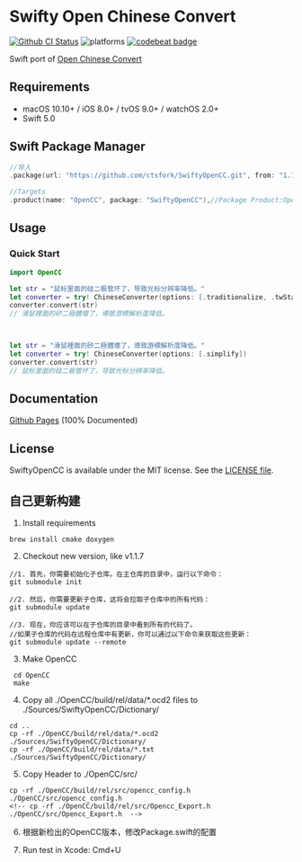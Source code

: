 # Swifty Open Chinese Convert

[![Github CI Status](https://github.com/ddddxxx/SwiftyOpenCC/workflows/CI/badge.svg)](https://github.com/ddddxxx/SwiftyOpenCC/actions)
![platforms](https://img.shields.io/badge/platforms-Linux%20%7C%20macOS%20%7C%20iOS%20%7C%20tvOS%20%7C%20watchOS-lightgrey.svg)
[![codebeat badge](https://codebeat.co/badges/39f17620-4f1c-4a46-b3f9-8f5b248ac28f)](https://codebeat.co/projects/github-com-ddddxxx-swiftyopencc-master)

Swift port of [Open Chinese Convert](https://github.com/BYVoid/OpenCC)

## Requirements

- macOS 10.10+ / iOS 8.0+ / tvOS 9.0+ / watchOS 2.0+
- Swift 5.0

## Swift Package Manager
```swift
//导入
.package(url: "https://github.com/ctsfork/SwiftyOpenCC.git", from: "1.1.7"),

//Targets 
.product(name: "OpenCC", package: "SwiftyOpenCC"),//Package Product:OpenCC
```

## Usage

### Quick Start

```swift
import OpenCC

let str = "鼠标里面的硅二极管坏了，导致光标分辨率降低。"
let converter = try! ChineseConverter(options: [.traditionalize, .twStandard, .twIdiom])
converter.convert(str)
// 滑鼠裡面的矽二極體壞了，導致游標解析度降低。



let str = "滑鼠裡面的矽二極體壞了，導致游標解析度降低。"
let converter = try! ChineseConverter(options: [.simplify])
converter.convert(str)
// 鼠标里面的硅二极管坏了，导致光标分辨率降低。

```

## Documentation

[Github Pages](http://ddddxxx.github.io/SwiftyOpenCC) (100% Documented)

## License

SwiftyOpenCC is available under the MIT license. See the [LICENSE file](LICENSE).



## 自己更新构建
1. Install requirements
```
brew install cmake doxygen
```
2. Checkout new version, like v1.1.7
```
//1. 首先，你需要初始化子仓库。在主仓库的目录中，运行以下命令：
git submodule init

//2. 然后，你需要更新子仓库，这将会拉取子仓库中的所有代码：
git submodule update

//3. 现在，你应该可以在子仓库的目录中看到所有的代码了。
//如果子仓库的代码在远程仓库中有更新，你可以通过以下命令来获取这些更新：
git submodule update --remote
```
3. Make OpenCC
```
 cd OpenCC
 make
```
4. Copy all ./OpenCC/build/rel/data/*.ocd2 files to ./Sources/SwiftyOpenCC/Dictionary/
```
cd ..
cp -rf ./OpenCC/build/rel/data/*.ocd2 ./Sources/SwiftyOpenCC/Dictionary/
cp -rf ./OpenCC/build/rel/data/*.txt ./Sources/SwiftyOpenCC/Dictionary/
```
5. Copy Header to ./OpenCC/src/
```
cp -rf ./OpenCC/build/rel/src/opencc_config.h ./OpenCC/src/opencc_config.h 
<!-- cp -rf ./OpenCC/build/rel/src/Opencc_Export.h ./OpenCC/src/Opencc_Export.h  -->
```

6. 根据新检出的OpenCC版本，修改Package.swift的配置

7. Run test in Xcode: Cmd+U


